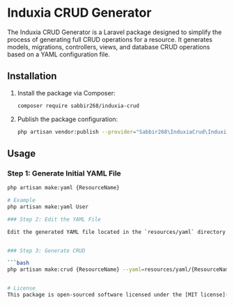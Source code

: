 # Induxia CRUD Generator

The Induxia CRUD Generator is a Laravel package designed to simplify the process of generating full CRUD operations for a resource. It generates models, migrations, controllers, views, and database CRUD operations based on a YAML configuration file.

## Installation

1. Install the package via Composer:

    ```bash
    composer require sabbir268/induxia-crud
    ```

2. Publish the package configuration:

    ```bash
    php artisan vendor:publish --provider="Sabbir268\InduxiaCrud\InduxiaCrudServiceProvider"
    ```

## Usage

### Step 1: Generate Initial YAML File

```bash
php artisan make:yaml {ResourceName}

# Example
php artisan make:yaml User

### Step 2: Edit the YAML File

Edit the generated YAML file located in the `resources/yaml` directory.


### Step 3: Generate CRUD

```bash
php artisan make:crud {ResourceName} --yaml=resources/yaml/{ResourceName}.yaml


# License
This package is open-sourced software licensed under the [MIT license](LICENSE.md).
